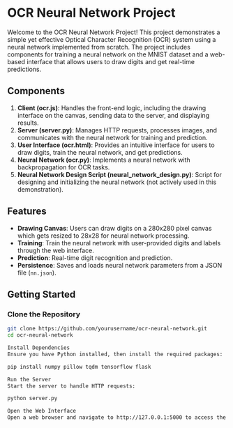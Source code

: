 # OCR Neural Network Project

Welcome to the OCR Neural Network Project! This project demonstrates a simple yet effective Optical Character Recognition (OCR) system using a neural network implemented from scratch. The project includes components for training a neural network on the MNIST dataset and a web-based interface that allows users to draw digits and get real-time predictions.

## Components

1. **Client (ocr.js)**: Handles the front-end logic, including the drawing interface on the canvas, sending data to the server, and displaying results.
2. **Server (server.py)**: Manages HTTP requests, processes images, and communicates with the neural network for training and prediction.
3. **User Interface (ocr.html)**: Provides an intuitive interface for users to draw digits, train the neural network, and get predictions.
4. **Neural Network (ocr.py)**: Implements a neural network with backpropagation for OCR tasks.
5. **Neural Network Design Script (neural_network_design.py)**: Script for designing and initializing the neural network (not actively used in this demonstration).

## Features

- **Drawing Canvas**: Users can draw digits on a 280x280 pixel canvas which gets resized to 28x28 for neural network processing.
- **Training**: Train the neural network with user-provided digits and labels through the web interface.
- **Prediction**: Real-time digit recognition and prediction.
- **Persistence**: Saves and loads neural network parameters from a JSON file (`nn.json`).

## Getting Started

### Clone the Repository

```bash
git clone https://github.com/yourusername/ocr-neural-network.git
cd ocr-neural-network

Install Dependencies
Ensure you have Python installed, then install the required packages:

pip install numpy pillow tqdm tensorflow flask

Run the Server
Start the server to handle HTTP requests:

python server.py

Open the Web Interface
Open a web browser and navigate to http://127.0.0.1:5000 to access the drawing canvas and interact with the neural network.

